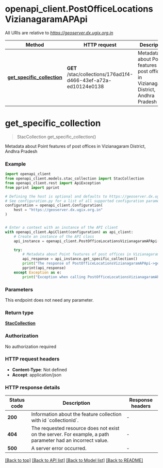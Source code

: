 # openapi_client.PostOfficeLocationsVizianagaramAPApi

All URIs are relative to *https://geoserver.dx.ugix.org.in*

Method | HTTP request | Description
------------- | ------------- | -------------
[**get_specific_collection**](PostOfficeLocationsVizianagaramAPApi.md#get_specific_collection) | **GET** /stac/collections/176ad1f4-d466-43ef-a72a-ed10124e0138 | Metadata about Point features of post offices in Vizianagaram District, Andhra Pradesh


# **get_specific_collection**
> StacCollection get_specific_collection()

Metadata about Point features of post offices in Vizianagaram District, Andhra Pradesh

### Example


```python
import openapi_client
from openapi_client.models.stac_collection import StacCollection
from openapi_client.rest import ApiException
from pprint import pprint

# Defining the host is optional and defaults to https://geoserver.dx.ugix.org.in
# See configuration.py for a list of all supported configuration parameters.
configuration = openapi_client.Configuration(
    host = "https://geoserver.dx.ugix.org.in"
)


# Enter a context with an instance of the API client
with openapi_client.ApiClient(configuration) as api_client:
    # Create an instance of the API class
    api_instance = openapi_client.PostOfficeLocationsVizianagaramAPApi(api_client)

    try:
        # Metadata about Point features of post offices in Vizianagaram District, Andhra Pradesh
        api_response = api_instance.get_specific_collection()
        print("The response of PostOfficeLocationsVizianagaramAPApi->get_specific_collection:\n")
        pprint(api_response)
    except Exception as e:
        print("Exception when calling PostOfficeLocationsVizianagaramAPApi->get_specific_collection: %s\n" % e)
```



### Parameters

This endpoint does not need any parameter.

### Return type

[**StacCollection**](StacCollection.md)

### Authorization

No authorization required

### HTTP request headers

 - **Content-Type**: Not defined
 - **Accept**: application/json

### HTTP response details

| Status code | Description | Response headers |
|-------------|-------------|------------------|
**200** | Information about the feature collection with id &#x60;collectionId&#x60;. |  -  |
**404** | The requested resource does not exist on the server. For example, a path parameter had an incorrect value. |  -  |
**500** | A server error occurred. |  -  |

[[Back to top]](#) [[Back to API list]](../README.md#documentation-for-api-endpoints) [[Back to Model list]](../README.md#documentation-for-models) [[Back to README]](../README.md)

